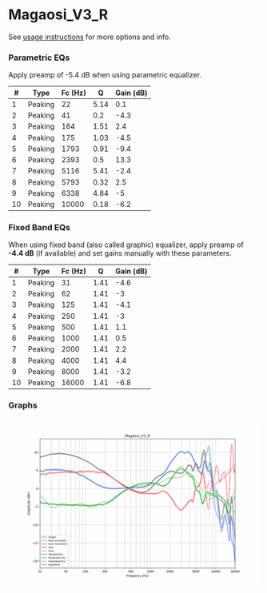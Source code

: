 # Magaosi_V3_R
See [usage instructions](https://github.com/jaakkopasanen/AutoEq#usage) for more options and info.

### Parametric EQs
Apply preamp of -5.4 dB when using parametric equalizer.

|   # | Type    |   Fc (Hz) |    Q |   Gain (dB) |
|-----|---------|-----------|------|-------------|
|   1 | Peaking |        22 | 5.14 |         0.1 |
|   2 | Peaking |        41 | 0.2  |        -4.3 |
|   3 | Peaking |       164 | 1.51 |         2.4 |
|   4 | Peaking |       175 | 1.03 |        -4.5 |
|   5 | Peaking |      1793 | 0.91 |        -9.4 |
|   6 | Peaking |      2393 | 0.5  |        13.3 |
|   7 | Peaking |      5116 | 5.41 |        -2.4 |
|   8 | Peaking |      5793 | 0.32 |         2.5 |
|   9 | Peaking |      6338 | 4.84 |        -5   |
|  10 | Peaking |     10000 | 0.18 |        -6.2 |

### Fixed Band EQs
When using fixed band (also called graphic) equalizer, apply preamp of **-4.4 dB** (if available) and set gains manually with these parameters.

|   # | Type    |   Fc (Hz) |    Q |   Gain (dB) |
|-----|---------|-----------|------|-------------|
|   1 | Peaking |        31 | 1.41 |        -4.6 |
|   2 | Peaking |        62 | 1.41 |        -3   |
|   3 | Peaking |       125 | 1.41 |        -4.1 |
|   4 | Peaking |       250 | 1.41 |        -3   |
|   5 | Peaking |       500 | 1.41 |         1.1 |
|   6 | Peaking |      1000 | 1.41 |         0.5 |
|   7 | Peaking |      2000 | 1.41 |         2.2 |
|   8 | Peaking |      4000 | 1.41 |         4.4 |
|   9 | Peaking |      8000 | 1.41 |        -3.2 |
|  10 | Peaking |     16000 | 1.41 |        -6.8 |

### Graphs
![](./Magaosi_V3_R.png)
